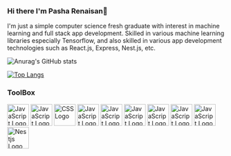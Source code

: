 ### Hi there I'm Pasha Renaisan👋
I'm just a simple computer science fresh graduate with interest in machine learning and full stack app development. Skilled in various machine learning libraries especially Tensorflow, and also skilled in various app development technologies such as React.js, Express, Nest.js, etc.

![Anurag's GitHub stats](https://github-readme-stats.vercel.app/api?username=Renrensan&count_private=true&show_icons=true&theme=codeSTACKr)

[![Top Langs](https://github-readme-stats.vercel.app/api/top-langs/?username=Renrensan&layout=compact&theme=codeSTACKr)](https://github.com/anuraghazra/github-readme-stats)

### ToolBox
<img src="https://cdn.worldvectorlogo.com/logos/python-5.svg" alt="JavaScript Logo" width="50" height="50"/>  <img src="https://cdn.worldvectorlogo.com/logos/tensorflow-2.svg" alt="JavaScript Logo" width="50" height="50"/>  <img src="https://cdn.worldvectorlogo.com/logos/react-2.svg" alt="CSS Logo" width="50" height="50"/>  <img src="https://cdn.worldvectorlogo.com/logos/laravel-2.svg" alt="JavaScript Logo" width="50" height="50"/> <img src="https://cdn.worldvectorlogo.com/logos/material-ui-1.svg" alt="JavaScript Logo" width="50" height="50"/>  <img src="https://cdn.worldvectorlogo.com/logos/bootstrap-4.svg" alt="JavaScript Logo" width="50" height="50"/> <img src="https://cdn.worldvectorlogo.com/logos/html-1.svg" alt="JavaScript Logo" width="50" height="50"/> <img src="https://cdn.worldvectorlogo.com/logos/css-3.svg" alt="JavaScript Logo" width="50" height="50"/>  <img src="https://cdn.worldvectorlogo.com/logos/logo-javascript.svg" alt="JavaScript Logo" width="50" height="50"/> <img src="https://cdn.worldvectorlogo.com/logos/nestjs.svg" alt="Nestjs Logo" width="50" height="50"/>


<!--
**Renrensan/Renrensan** is a ✨ _special_ ✨ repository because its `README.md` (this file) appears on your GitHub profile.

Here are some ideas to get you started:

- 🔭 I’m currently working on ...
- 🌱 I’m currently learning ...
- 👯 I’m looking to collaborate on ...
- 🤔 I’m looking for help with ...
- 💬 Ask me about ...
- 📫 How to reach me: ...
- 😄 Pronouns: ...
- ⚡ Fun fact: ...
-->
